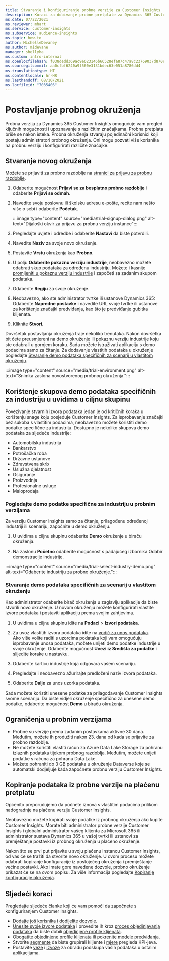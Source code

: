 ```yaml
---
title: Stvaranje i konfiguriranje probne verzije za Customer Insights
description: Koraci za dobivanje probne pretplate za Dynamics 365 Customer Insights i konfiguraciju.
ms.date: 07/22/2021
ms.reviewer: mhart
ms.service: customer-insights
ms.subservice: audience-insights
ms.topic: how-to
author: MichelleDevaney
ms.author: midevane
manager: shellyha
ms.custom: intro-internal
ms.openlocfilehash: f038dedd369ac9e623146b66528efa87c47a8c23769037d8709fa9b804a0b723
ms.sourcegitcommit: aa0cfbf6240a9f560e3131bdec63e051a8786dd4
ms.translationtype: HT
ms.contentlocale: hr-HR
ms.lasthandoff: 08/10/2021
ms.locfileid: "7035406"
---
```

# <a name="set-up-a-trial-environment"></a>Postavljanje probnog okruženja 

Probna verzija za Dynamics 365 Customer Insights omogućuje vam pregled ključnih mogućnosti i upoznavanje s različitim značajkama. Probna pretplata briše se nakon isteka. Probna okruženja stvaraju pojedinačni korisnici koji postaju administratori probnog okruženja. Oni mogu pozvati više korisnika na probnu verziju i konfigurirati različite značajke.

## <a name="create-a-trial-environment"></a>Stvaranje novog okruženja

Možete se prijaviti za probno razdoblje na [stranici za prijavu za probnu razdoblje](https://dynamics.microsoft.com/get-started/free-trial/?appname=customerinsights). 

1. Odaberite mogućnost **Prijavi se za besplatno probno razdoblje** i odaberite **Prijavi se odmah**.

1. Navedite svoju poslovnu ili školsku adresu e-pošte, recite nam nešto više o sebi i odaberite **Početak**.

   :::image type="content" source="media/trial-signup-dialog.png" alt-text="Dijaloški okvir za prijavu za probnu verziju instance":::

1. Pregledajte uvjete i odredbe i odaberite **Nastavi** da biste potvrdili.

1. Navedite **Naziv** za svoje novo okruženje. 

1. Postavite **Vrstu** okruženja kao **Probno**.

1. U polju **Odaberite pokaznu verziju industrije**, neobavezno možete odabrati skup podataka za određenu industriju. Možete i kasnije [promijeniti u pokaznu verziju industrije](#use-industry-specific-demo-data-sets-in-audience-insights) i započeti sa zadanim skupom podataka.

1. Odaberite **Regiju** za svoje okruženje.

1. Neobavezno, ako ste administrator tvrtke ili ustanove Dynamics 365: Odaberite **Napredne postavke** i navedite URL svoje tvrtke ili ustanove za korištenje značajki predviđanja, kao što je predviđanje gubitka klijenata. 

1. Kliknite **Stvori**. 

Dovršetak postavljanja okruženja traje nekoliko trenutaka. Nakon dovršetka bit ćete preusmjereni na demo okruženje ili pokaznu verziju industrije koju ste odabrali u gornjem koraku. Sada možete istraživati aplikaciju s demo podacima samo za čitanje. Za dodavanje vlastitih podataka u okruženje pogledajte [Stvaranje demo podataka specifičnih za scenarij u vlastitom okruženju](#create-scenario-specific-demo-data-in-your-own-environment).

:::image type="content" source="media/trial-environment.png" alt-text="Snimka zaslona novostvorenog probnog okruženja.":::

## <a name="use-industry-specific-demo-data-sets-in-audience-insights"></a>Korištenje skupova demo podataka specifičnih za industriju u uvidima u ciljnu skupinu

Povezivanje stvarnih izvora podataka jedan je od kritičnih koraka u korištenju snage koju posjeduje Customer Insights. Za isprobavanje značajki bez sukoba s vlastitim podacima, neobavezno možete koristiti demo podatke specifične za industriju. Dostupno je nekoliko skupova demo podataka za sljedeće industrije: 

-   Automobilska industrija
-   Bankarstvo
-   Potrošačka roba
-   Državne ustanove
-   Zdravstvena skrb
-   Uslužna djelatnost
-   Osiguranje
-   Proizvodnja
-   Profesionalne usluge
-   Maloprodaja

### <a name="see-industry-specific-demo-data-in-trials"></a>Pogledajte demo podatke specifične za industriju u probnim verzijama

Za verziju Customer Insights samo za čitanje, prilagođenu određenoj industriji ili scenariju, započnite u demo okruženju. 
 
1.  U uvidima u ciljnu skupinu odaberite **Demo** okruženje u biraču okruženja.

2.  Na zaslonu **Početno** odaberite mogućnost s padajućeg izbornika Odabir demonstracije industrije.

:::image type="content" source="media/trial-select-industry-demo.png" alt-text="Odaberite industriju za probno okruženje.":::

### <a name="create-scenario-specific-demo-data-in-your-own-environment"></a>Stvaranje demo podataka specifičnih za scenarij u vlastitom okruženju

Kao administrator odaberite birač okruženja u zaglavlju aplikacije da biste stvorili novo okruženje. U novom okruženju možete konfigurirati vlastite izvore podataka i postaviti aplikaciju prema svojim zahtjevima. 

1.  U uvidima u ciljnu skupinu idite na **Podaci** > **Izvori podataka**.

2.  Za uvoz vlastitih izvora podataka idite na [vodič za unos podataka](data-sources.md).     
   Ako više volite raditi s uzorcima podataka koji vam omogućuju isprobavanje unosa podataka, možete unijeti demo podatke industrije u svoje okruženje. Odaberite mogućnost **Uvezi iz Središta za podatke** i slijedite korake u nastavku.

3.  Odaberite karticu industrije koja odgovara vašem scenariju. 

4.  Pregledajte i neobavezno ažurirajte predloženi naziv izvora podataka. 

5.  Odaberite **Dalje** za unos uzorka podataka. 

Sada možete koristiti unesene podatke za prilagođavanje Customer Insights svome scenariju. Da biste vidjeli okruženje specifično za unesene demo podatke, odaberite mogućnost **<Industry> Demo** u biraču okruženja.

## <a name="limitations-in-trials"></a>Ograničenja u probnim verzijama

- Probne su verzije prema zadanim postavkama aktivne 30 dana. Međutim, možete ih produžiti nakon 23. dana od kada se prijavite za probno razdoblje.
- Ne možete koristiti vlastiti račun za Azure Data Lake Storage za pohranu izlaznih podataka tijekom probnog razdoblja. Međutim, možete unijeti podatke s računa za pohranu Data Lake.
- Možete pohraniti do 3 GB podataka u okruženje Dataverse koje se automatski dodjeljuje kada započnete probnu verziju Customer Insights.

## <a name="copy-data-from-a-trial-to-a-paid-subscription"></a>Kopiranje podataka iz probne verzije na plaćenu pretplatu

Općenito preporučujemo da počnete iznova s vlastitim podacima prilikom nadogradnje na plaćenu verziju Customer Insights. 

Neobavezno možete kopirati svoje podatke iz probnog okruženja ako kupite Customer Insights. Morate biti administrator probne verzije Customer Insights i globalni administrator vašeg klijenta za Microsoft 365 ili administrator sustava Dynamics 365 u vašoj tvrtki ili ustanovi za premještanje postavki iz probnog okruženja u plaćeno okruženje. 

Nakon što se prvi put prijavite u svoju plaćenu instancu Customer Insights, od vas će se tražiti da stvorite novo okruženje. U ovom procesu možete odabrati kopiranje konfiguracije iz postojećeg okruženja i premještanje većine postavki. Ako imate gore navedene dozvole, probno okruženje prikazat će se na ovom popisu. Za više informacija pogledajte [Kopiranje konfiguracije okruženja](manage-environments.md#copy-the-environment-configuration).

## <a name="next-steps"></a>Sljedeći koraci

Pregledajte sljedeće članke koji će vam pomoći da započnete s konfiguriranjem Customer Insights. 

- [Dodajte još korisnika i dodijelite dozvole](permissions.md).
- [Unesite svoje izvore podataka](data-sources.md) i provedite ih kroz [proces objedinjavanja podataka](data-unification.md) da biste dobili [objedinjene profile klijenata](customer-profiles.md).
- [Obogatite objedinjene profile klijenata](enrichment-hub.md) ili [pokrenite modele predviđanja](predictions-overview.md).
- Stvorite [segmente](segments.md) da biste grupirali klijente i [mjere](measures.md) pregleda KPI-jeva.
- Postavite [veze](connections.md) i [izvoze](export-destinations.md) za obradu podskupa vaših podataka u ostalim aplikacijama.